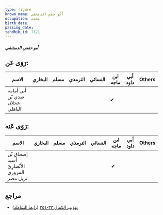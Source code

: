 ```yaml
---
type: figure
known_name: أَبُو حفص الدمشقي
occupation: محدث
birth_date:
passing_date:
tahdhib_id: 7321
---
```

##### أبو حفص الدمشقي

## رَوَى عَن:
| الاسم                           | البخاري | مسلم | الترمذي | النسائي | ابن ماجه | أبي داود | Others |
| ------------------------------- | ------- | ---- | ------- | ------- | -------- | -------- | ------ |
| أبي أمامة صدي بْن عجلان الباهلي |         |      |         |         | ✔        |          |        |
## رَوَى عَنه:
| الاسم                                        | البخاري | مسلم | الترمذي | النسائي | ابن ماجه | أبي داود | Others |
| -------------------------------------------- | ------- | ---- | ------- | ------- | -------- | -------- | ------ |
| إسحاق بْن أسيد الأَنْصارِيّ المروزي نزيل مصر |         |      |         |         | ✔        |          |        |
## مراجع
- [تهذيب الكمال ٣٣-٢٥٤](obsidian://open?vault=Tahdhib-al-Kamal&file=Figures/٧٣٢١-أبو%20حفص%20الدمشقي) ([رابط الشاملة](https://shamela.ws/book/3722/17925))